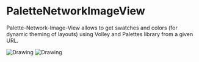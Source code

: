 # PaletteNetworkImageView
Palette-Network-Image-View allows to get swatches and colors (for dynamic theming of layouts) using Volley and Palettes library from a given URL. 

<img src="http://kushalsharma.in/demo-images/device-2015-03-27-021945.png" alt="Drawing" />
<img src="http://kushalsharma.in/demo-images/device-2015-03-27-021924.png" alt="Drawing" />
